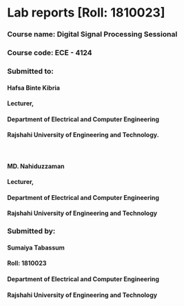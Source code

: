 <h1>Lab reports [Roll: 1810023]</h1>
<h3>Course name: Digital Signal Processing Sessional</h3>
<h3>Course code: ECE - 4124 </h3>
<h3>Submitted to:</h3>
<h4>Hafsa Binte Kibria</h4>
<h4>Lecturer,</h4>
<h4>Department of Electrical and Computer Engineering</h4>
<h4>Rajshahi University of Engineering and Technology.</h4>
<br>

<h4>MD. Nahiduzzaman</h4>
<h4>Lecturer,</h4>
<h4>Department of Electrical and Computer Engineering</h4>
<h4>Rajshahi University of Engineering and Technology</h4>

<h3>Submitted by:</h3>
<h4>Sumaiya Tabassum</h4>
<h4>Roll: 1810023</h4>
<h4>Department of Electrical and Computer Engineering</h4>
<h4>Rajshahi University of Engineering and Technology</h4>
 
